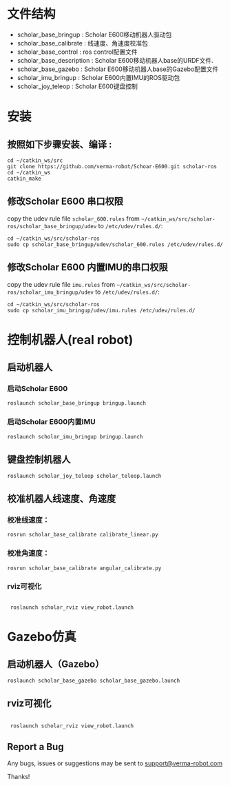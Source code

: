 
# 文件结构

 - scholar_base_bringup : Scholar E600移动机器人驱动包
 - scholar_base_calibrate : 线速度、角速度校准包
 - scholar_base_control : ros control配置文件
 - scholar_base_description : Scholar E600移动机器人base的URDF文件. 
 - scholar_base_gazebo : Scholar E600移动机器人base的Gazebo配置文件
 - scholar_imu_bringup : Scholar E600内置IMU的ROS驱动包
 - scholar_joy_teleop : Scholar E600键盘控制

# 安装

## 按照如下步骤安装、编译 :

  ```
  cd ~/catkin_ws/src
  git clone https://github.com/verma-robot/Schoar-E600.git scholar-ros
  cd ~/catkin_ws
  catkin_make

  ```
## 修改Scholar E600 串口权限
  copy the udev rule file `scholar_600.rules` from `~/catkin_ws/src/scholar-ros/scholar_base_bringup/udev` to `/etc/udev/rules.d/`:

  ```
  cd ~/catkin_ws/src/scholar-ros
  sudo cp scholar_base_bringup/udev/scholar_600.rules /etc/udev/rules.d/
  
  ```
## 修改Scholar E600 内置IMU的串口权限
  copy the udev rule file `imu.rules` from `~/catkin_ws/src/scholar-ros/scholar_imu_bringup/udev` to `/etc/udev/rules.d/`:

  ```
  cd ~/catkin_ws/src/scholar-ros
  sudo cp scholar_imu_bringup/udev/imu.rules /etc/udev/rules.d/
  
  ```
# 控制机器人(real robot)

## 启动机器人

### 启动Scholar E600

  ```
  roslaunch scholar_base_bringup bringup.launch 

  ```
### 启动Scholar E600内置IMU

  ```
  roslaunch scholar_imu_bringup bringup.launch 

  ```
## 键盘控制机器人

  ```
  roslaunch scholar_joy_teleop scholar_teleop.launch 

  ```

## 校准机器人线速度、角速度

### 校准线速度：

  ```
  rosrun scholar_base_calibrate calibrate_linear.py 

  ```

### 校准角速度：

  ```
  rosrun scholar_base_calibrate angular_calibrate.py 

  ```


### rviz可视化

  ```

   roslaunch scholar_rviz view_robot.launch 

  ```

#  Gazebo仿真

## 启动机器人（Gazebo）

  ```
  roslaunch scholar_base_gazebo scholar_base_gazebo.launch

  ```

## rviz可视化

  ```

   roslaunch scholar_rviz view_robot.launch 

  ```


## Report a Bug
  Any bugs, issues or suggestions may be sent to support@verma-robot.com

  Thanks!
